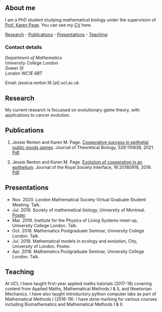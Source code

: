 ## About me

I am a PhD student studying mathematical biology under the supervision of [Prof. Karen Page](https://www.ucl.ac.uk/~ucackmp/). You can see my [CV](https://jessierenton.github.io/JRenton_CV.pdf) here.

[Research](#research) - [Publications](#publications) - [Presentations](#presentations) - [Teaching](#teaching)

### Contact details

_Department of Mathematics_  
_University College London_  
_Gower St_  
_London WC1E 6BT_

Email: jessica.renton.16 \[at\] ucl.ac.uk

## Research
My current research is focussed on evolutionary game theory, with applications to cancer evolution. 

## Publications
1. Jessie Renton and Karen M. Page. [Cooperative success in epithelial public goods games](https://doi.org/10.1016/j.jtbi.2021.110838). Journal of Theoretical Biology, 528:110838, 2021. [Pdf](https://jessierenton.github.io/accepted_version.pdf).

2. Jessie Renton and Karen M. Page. [Evolution of cooperation in an epithelium](https://royalsocietypublishing.org/doi/10.1098/rsif.2018.0918). Journal of
the Royal Society Interface, 16:20180918, 2019. [Pdf](https://jessierenton.github.io/rsif.2018.0918.pdf).

## Presentations
- Nov. 2020. London Mathematical Society Virtual Graduate Student Meeting. Talk.
- Jul. 2019. Society of mathematical biology, University of Montreal. [Poster](https://jessierenton.github.io/poster.pdf).
- Mar. 2019. Institute for the Physics of Living Systems meet-up, University College London. Talk.
- Oct. 2018. Mathematics Postgraduate Seminar, University College London. Talk.
- Jul. 2018. Mathematical models in ecology and evolution, City, University of London. Poster.
- Apr. 2018. Mathematics Postgraduate Seminar, University College London. Talk.

## Teaching

At UCL I have taught first-year applied maths tutorials (2017-18) covering content from Applied Maths, Mathematical Methods I & II, and Newtonian Mechanics. I have also taught introductory python computer labs as part of Mathematical Methods I (2016-19). I have done marking for various courses including Biomathematics and Mathematical Methods I & II. 

